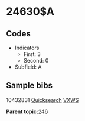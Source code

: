 # 24630$A

## Codes

-   Indicators
    -   First: 3
    -   Second: 0
-   Subfield: A

## Sample bibs

10432831 [Quicksearch](https://search.library.yale.edu/catalog/10432831) [VXWS](http://prodorbis.library.yale.edu:7014/vxws/GetHoldingsService?bibId=10432831)

**Parent topic:**[246](../../tags/246/246.md)

